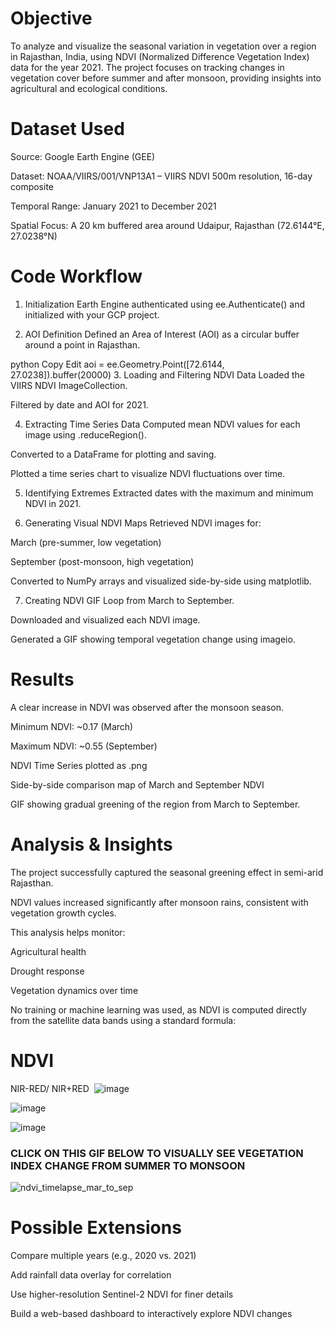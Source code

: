 # Objective
To analyze and visualize the seasonal variation in vegetation over a region in Rajasthan, India, using NDVI (Normalized Difference Vegetation Index) data for the year 2021. The project focuses on tracking changes in vegetation cover before summer and after monsoon, providing insights into agricultural and ecological conditions.

# Dataset Used
Source: Google Earth Engine (GEE)

Dataset: NOAA/VIIRS/001/VNP13A1 – VIIRS NDVI 500m resolution, 16-day composite

Temporal Range: January 2021 to December 2021

Spatial Focus: A 20 km buffered area around Udaipur, Rajasthan (72.6144°E, 27.0238°N)

# Code Workflow
1. Initialization
Earth Engine authenticated using ee.Authenticate() and initialized with your GCP project.

2. AOI Definition
Defined an Area of Interest (AOI) as a circular buffer around a point in Rajasthan.

python
Copy
Edit
aoi = ee.Geometry.Point([72.6144, 27.0238]).buffer(20000)
3. Loading and Filtering NDVI Data
Loaded the VIIRS NDVI ImageCollection.

Filtered by date and AOI for 2021.

4. Extracting Time Series Data
Computed mean NDVI values for each image using .reduceRegion().

Converted to a DataFrame for plotting and saving.

Plotted a time series chart to visualize NDVI fluctuations over time.

5. Identifying Extremes
Extracted dates with the maximum and minimum NDVI in 2021.

6. Generating Visual NDVI Maps
Retrieved NDVI images for:

March (pre-summer, low vegetation)

September (post-monsoon, high vegetation)

Converted to NumPy arrays and visualized side-by-side using matplotlib.

7. Creating NDVI GIF
Loop from March to September.

Downloaded and visualized each NDVI image.

Generated a GIF showing temporal vegetation change using imageio.

# Results
A clear increase in NDVI was observed after the monsoon season.

Minimum NDVI: ~0.17 (March)

Maximum NDVI: ~0.55 (September)

NDVI Time Series plotted as .png

Side-by-side comparison map of March and September NDVI

GIF showing gradual greening of the region from March to September.

# Analysis & Insights
The project successfully captured the seasonal greening effect in semi-arid Rajasthan.

NDVI values increased significantly after monsoon rains, consistent with vegetation growth cycles.

This analysis helps monitor:

Agricultural health

Drought response

Vegetation dynamics over time

No training or machine learning was used, as NDVI is computed directly from the satellite data bands using a standard formula:

NDVI
=
NIR-RED/
NIR+RED
​
![image](https://github.com/user-attachments/assets/0c0f0d2c-8bbb-46f6-b4ed-6e6e17f9d550)

![image](https://github.com/user-attachments/assets/e7eaf7c8-696c-458f-9192-ed7e10a08872)

![image](https://github.com/user-attachments/assets/08b7e96d-7f6d-4ea8-a872-7f21aad7d3e2)


### CLICK ON THIS GIF BELOW TO VISUALLY SEE VEGETATION INDEX CHANGE FROM SUMMER TO MONSOON
![ndvi_timelapse_mar_to_sep](https://github.com/user-attachments/assets/32d21272-3daa-4d00-bee8-8164ef580602)

# Possible Extensions
Compare multiple years (e.g., 2020 vs. 2021)

Add rainfall data overlay for correlation

Use higher-resolution Sentinel-2 NDVI for finer details

Build a web-based dashboard to interactively explore NDVI changes

